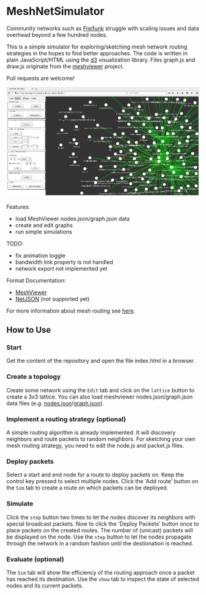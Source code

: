 # MeshNetSimulator

Community networks such as [Freifunk](https://freifunk.net) struggle with scaling issues and data overhead beyond a few hundred nodes.

This is a simple simulator for exploring/sketching mesh network routing strategies in the hopes to find better approaches.
The code is written in plain JavaScript/HTML using the [d3](https://d3js.org) visualization library. Files graph.js and draw.js originate from the [meshviewer](https://github.com/ffrgb/meshviewer) project.

Pull requests are welcome!

![settings](docs/screenshot.png)

Features:
- load MeshViewer nodes.json/graph.json data
- create and edit graphs
- run simple simulations

TODO:
- fix animation toggle
- bandwidth link property is not handled
- network export not implemented yet

Format Documentation:
- [MeshViewer](https://github.com/ffrgb/meshviewer)
- [NetJSON](http://netjson.org/rfc.html#rfc.section.5) (not supported yet)

For more information about mesh routing see [here](docs/about_mesh_networking.md).


## How to Use

### Start

Get the content of the repository and open the file index.html in a browser.

### Create a topology

Create some network using the `Edit` tab and click on the `lattice` button to create a 3x3 lattice.
You can also load meshviewer nodes.json/graph.json data files (e.g. [nodes.json](https://regensburg.freifunk.net/data/nodes.json)/[graph.json](https://regensburg.freifunk.net/data/graph.json)).

### Implement a routing strategy (optional)

A simple routing algorithm is already implemented. It will discovery neighbors and route packets to random neighbors.
For sketching your own mesh routing strategy, you need to edit the node.js and packet.js files.

### Deploy packets
Select a start and end node for a route to deploy packets on. Keep the control key pressed to select multiple nodes.
Click the 'Add route' button on the `Sim` tab to create a route on which packets can be deployed.

### Simulate

Click the `step` button two times to let the nodes discover its neighbors with special broadcast packets.
Now to click the 'Deploy Packets' button once to place packets on the created routes.
The number of (unicast) packets will be displayed on the node.
Use the `step` button to let the nodes propagate through the network in a random fashion until the destionation is reached.

### Evaluate (optional)

The `Sim` tab will show the efficiency of the routing approach once a packet has reached its destination.
Use the `show` tab to inspect the state of selected nodes and its current packets.
